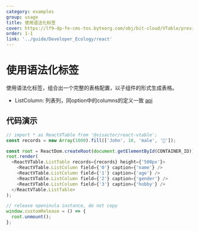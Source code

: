 ```yaml
---
category: examples
group: usage
title: 使用语法化标签
cover: https://lf9-dp-fe-cms-tos.byteorg.com/obj/bit-cloud/VTable/preview/react-default.png
order: 1-1
link: '../guide/Developer_Ecology/react'
---
```


# 使用语法化标签

使用语法化标签，组合出一个完整的表格配置，以子组件的形式生成表格。

- ListColumn: 列表列，同option中的columns的定义一致 [api](../../option/ListTable-columns-text#cellType)

## 代码演示
```javascript livedemo template=vtable-react
// import * as ReactVTable from '@visactor/react-vtable';
const records = new Array(1000).fill(['John', 18, 'male', '🏀']);

const root = ReactDom.createRoot(document.getElementById(CONTAINER_ID));
root.render(
  <ReactVTable.ListTable records={records} height={'500px'}>
    <ReactVTable.ListColumn field={'0'} caption={'name'} />
    <ReactVTable.ListColumn field={'1'} caption={'age'} />
    <ReactVTable.ListColumn field={'2'} caption={'gender'} />
    <ReactVTable.ListColumn field={'3'} caption={'hobby'} />
  </ReactVTable.ListTable>
);

// release openinula instance, do not copy
window.customRelease = () => {
  root.unmount();
};
```